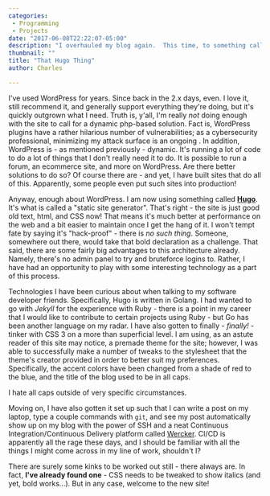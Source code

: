 ```yaml
---
categories: 
 - Programming 
 - Projects
date: "2017-06-08T22:22:07-05:00"
description: "I overhauled my blog again.  This time, to something called Hugo"
thumbnail: ""
title: "That Hugo Thing"
author: Charles

---
```


I've used WordPress for years.  Since back in the 2.x days, even.  I love it, still recommend it, and generally support everything they're doing, but it's quickly outgrown what I need.  Truth is, y'all, I'm really _not_ doing enough with the site to call for a dynamic php-based solution.  Fact is, WordPress plugins have a rather hilarious number of vulnerabilities; as a cybersecurity professional, minimizing my attack surface is an ongoing .  In addition, WordPress is - as mentioned previously - dynamic.  It's running a lot of code to do a lot of things that I don't really need it to do.  It is possible to run a forum, an ecommerce site, and more on WordPress.  Are there better solutions to do so?  Of course there are - and yet, I have built sites that do all of this.  Apparently, some people even put such sites into production!

Anyway, enough about WordPress.  I am now using something called **[Hugo](https://gohugo.io)**.  It's what is called a "static site generator".  That's right - the site is just good old text, html, and CSS now!  That means it's much   better at performance on the web and a bit easier to maintain once I get the hang of it.  I won't tempt fate by saying it's "hack-proof" - there is _no such thing_.  Someone, somewhere out there, would take that bold declaration as a challenge.  That said, there are some fairly big advantages to this architecture already.  Namely, there's no admin panel to try and bruteforce logins to.  Rather, I have had an opportunity to play with some interesting technology as a part of this process.

Technologies I have been curious about when talking to my software developer friends.  Specifically, Hugo is written in Golang.  I had wanted to go with _Jekyll_ for the experience with Ruby - there is a point in my career that I would like to contribute to certain projects using Ruby - but Go has been another language on my radar.  I have also gotten to finally - _finally!_ - tinker with CSS 3 on a more than superficial level.  I am using, as an astute reader of this site may notice, a premade theme for the site; however, I was able to successfully make a number of tweaks to the stylesheet that the theme's creator provided in order to better suit my preferences.  Specifically, the accent colors have been changed from a shade of red to the blue, and the title of the blog used to be in all caps.

I hate all caps outside of very specific circumstances.

Moving on, I have also gotten it set up such that I can write a post on my laptop, type a couple commands with ``git``, and see my post automatically show up on my blog with the power of SSH and a neat Continuous Integration/Continuous Delivery platform called [Wercker](http://www.wercker.com).  CI/CD is apparently all the rage these days, and I should be familiar with all the things I might come across in my line of work, shouldn't I?

There are surely some kinks to be worked out still - there always are.  In fact, **I've already found one** - CSS needs to be tweaked to show italics (and yet, bold works...).  But in any case, welcome to the new site!
